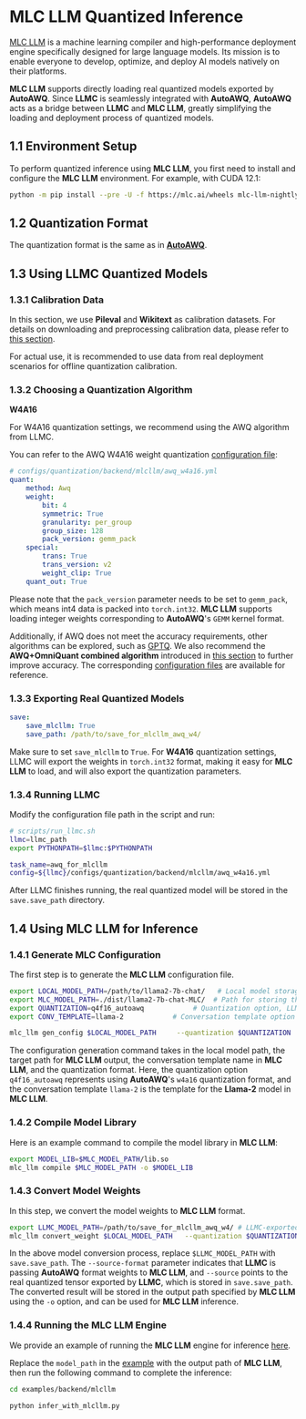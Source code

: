 
# MLC LLM Quantized Inference

[MLC LLM](https://github.com/mlc-ai/mlc-llm) is a machine learning compiler and high-performance deployment engine specifically designed for large language models. Its mission is to enable everyone to develop, optimize, and deploy AI models natively on their platforms.

**MLC LLM** supports directly loading real quantized models exported by **AutoAWQ**. Since **LLMC** is seamlessly integrated with **AutoAWQ**, **AutoAWQ** acts as a bridge between **LLMC** and **MLC LLM**, greatly simplifying the loading and deployment process of quantized models.

## 1.1 Environment Setup

To perform quantized inference using **MLC LLM**, you first need to install and configure the **MLC LLM** environment. For example, with CUDA 12.1:

```bash
python -m pip install --pre -U -f https://mlc.ai/wheels mlc-llm-nightly-cu122 mlc-ai-nightly-cu122
```

## 1.2 Quantization Format

The quantization format is the same as in [**AutoAWQ**](https://llmc-en.readthedocs.io/en/latest/backend/autoawq.html).

## 1.3 Using LLMC Quantized Models

### 1.3.1 Calibration Data

In this section, we use **Pileval** and **Wikitext** as calibration datasets. For details on downloading and preprocessing calibration data, please refer to [this section](https://llmc-en.readthedocs.io/en/latest/configs.html).

For actual use, it is recommended to use data from real deployment scenarios for offline quantization calibration.

### 1.3.2 Choosing a Quantization Algorithm

**W4A16**

For W4A16 quantization settings, we recommend using the AWQ algorithm from LLMC.

You can refer to the AWQ W4A16 weight quantization [configuration file](https://github.com/ModelTC/llmc/tree/main/configs/quantization/backend/mlcllm/awq_w4a16.yml):

```yaml
# configs/quantization/backend/mlcllm/awq_w4a16.yml
quant:
    method: Awq
    weight:
        bit: 4
        symmetric: True
        granularity: per_group
        group_size: 128
        pack_version: gemm_pack
    special:
        trans: True
        trans_version: v2
        weight_clip: True
    quant_out: True  
```

Please note that the `pack_version` parameter needs to be set to `gemm_pack`, which means int4 data is packed into `torch.int32`. **MLC LLM** supports loading integer weights corresponding to **AutoAWQ**'s `GEMM` kernel format.

Additionally, if AWQ does not meet the accuracy requirements, other algorithms can be explored, such as [GPTQ](https://github.com/ModelTC/llmc/tree/main/configs/quantization/backend/mlcllm/gptq_w4a16.yml). We also recommend the **AWQ+OmniQuant combined algorithm** introduced in [this section](https://llmc-en.readthedocs.io/en/latest/practice/awq_omni.html) to further improve accuracy. The corresponding [configuration files](https://github.com/ModelTC/llmc/tree/main/configs/quantization/backend/mlcllm/w4a16_combin) are available for reference.

### 1.3.3 Exporting Real Quantized Models

```yaml
save:
    save_mlcllm: True
    save_path: /path/to/save_for_mlcllm_awq_w4/
```

Make sure to set `save_mlcllm` to `True`. For **W4A16** quantization settings, LLMC will export the weights in `torch.int32` format, making it easy for **MLC LLM** to load, and will also export the quantization parameters.

### 1.3.4 Running LLMC

Modify the configuration file path in the script and run:

```bash
# scripts/run_llmc.sh
llmc=llmc_path
export PYTHONPATH=$llmc:$PYTHONPATH

task_name=awq_for_mlcllm
config=${llmc}/configs/quantization/backend/mlcllm/awq_w4a16.yml
```

After LLMC finishes running, the real quantized model will be stored in the `save.save_path` directory.

## 1.4 Using MLC LLM for Inference

### 1.4.1 Generate MLC Configuration

The first step is to generate the **MLC LLM** configuration file.

```bash
export LOCAL_MODEL_PATH=/path/to/llama2-7b-chat/   # Local model storage path
export MLC_MODEL_PATH=./dist/llama2-7b-chat-MLC/  # Path for storing the processed MLC model
export QUANTIZATION=q4f16_autoawq            # Quantization option, LLMC currently only supports the q4f16_autoawq format
export CONV_TEMPLATE=llama-2            # Conversation template option

mlc_llm gen_config $LOCAL_MODEL_PATH     --quantization $QUANTIZATION     --conv-template $CONV_TEMPLATE     -o $MLC_MODEL_PATH
```

The configuration generation command takes in the local model path, the target path for **MLC LLM** output, the conversation template name in **MLC LLM**, and the quantization format. Here, the quantization option `q4f16_autoawq` represents using **AutoAWQ**'s `w4a16` quantization format, and the conversation template `llama-2` is the template for the **Llama-2** model in **MLC LLM**.

### 1.4.2 Compile Model Library

Here is an example command to compile the model library in **MLC LLM**:

```bash
export MODEL_LIB=$MLC_MODEL_PATH/lib.so
mlc_llm compile $MLC_MODEL_PATH -o $MODEL_LIB
```

### 1.4.3 Convert Model Weights

In this step, we convert the model weights to **MLC LLM** format.

```bash
export LLMC_MODEL_PATH=/path/to/save_for_mlcllm_awq_w4/ # LLMC-exported real quantized model
mlc_llm convert_weight $LOCAL_MODEL_PATH   --quantization $QUANTIZATION   -o $MLC_MODEL_PATH   --source-format awq   --source $LLMC_MODEL_PATH/mlcllm_quant_model/model.safetensors
```

In the above model conversion process, replace `$LLMC_MODEL_PATH` with `save.save_path`. The `--source-format` parameter indicates that **LLMC** is passing **AutoAWQ** format weights to **MLC LLM**, and `--source` points to the real quantized tensor exported by **LLMC**, which is stored in `save.save_path`. The converted result will be stored in the output path specified by **MLC LLM** using the `-o` option, and can be used for **MLC LLM** inference.

### 1.4.4 Running the MLC LLM Engine

We provide an example of running the **MLC LLM** engine for inference [here](https://github.com/ModelTC/llmc/blob/main/examples/backend/mlcllm/infer_with_mlcllm.py).

Replace the `model_path` in the [example](https://github.com/ModelTC/llmc/blob/main/examples/backend/mlcllm/infer_with_mlcllm.py) with the output path of **MLC LLM**, then run the following command to complete the inference:

```bash
cd examples/backend/mlcllm

python infer_with_mlcllm.py
```
